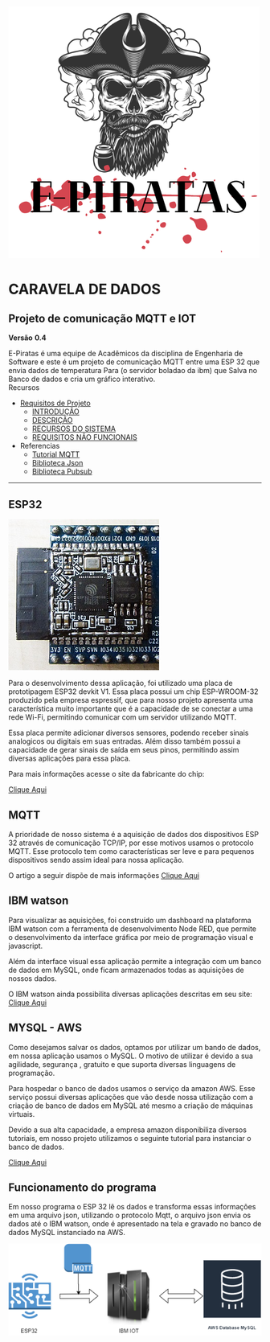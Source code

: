 
![E-Piratas-Logo](https://github.com/E-Piratas/Caravela-De-Dados/blob/master/documentos/Imagens/E-Piratas-Logo.png)
---
#  **CARAVELA DE DADOS**
## **Projeto de comunicação MQTT e IOT**                   

**Versão** **0.4**

E-Piratas é uma equipe de Acadêmicos da disciplina de Engenharia de Software e este é um projeto de comunicação MQTT entre uma ESP 32 que envia dados de temperatura Para (o servidor boladao da ibm) que Salva no Banco de dados e cria um gráfico interativo.  
Recursos 
* [Requisitos de Projeto](https://github.com/E-Piratas/Caravela-de-dados/wiki)
	* [INTRODUÇÃO](https://github.com/E-Piratas/Caravela-De-Dados/wiki#1-introdu%C3%87%C3%83o)
	* [DESCRIÇÃO](https://github.com/E-Piratas/Caravela-De-Dados/wiki#2-descri%C3%87%C3%83o-geral)
	* [RECURSOS DO SISTEMA](https://github.com/E-Piratas/Caravela-De-Dados/wiki#3-recursos-do-sistema)
	* [REQUISITOS NÃO FUNCIONAIS](https://github.com/E-Piratas/Caravela-De-Dados/wiki/Especifica%C3%A7%C3%B5es-De-Requisitos-de-Software-Para-o-Sistema-Gerenciador-de-Sinais#4-requisitos-n%C3%83o-funcionais)
* Referencias
	* [Tutorial MQTT](https://pplware.sapo.pt/tutoriais/tutorial-ligar-um-led-via-mqtt-com-um-esp8266/)
	* [Biblioteca Json](https://github.com/bblanchon/ArduinoJson)
	* [Biblioteca Pubsub](https://github.com/hagre/SyncMQTTConnectionESP32_Library)
---
## **ESP32**

![Esp32Logo](https://github.com/E-Piratas/Caravela-De-Dados/blob/master/documentos/Imagens/Espressif_ESP32.jpg)

Para o desenvolvimento dessa aplicação, foi utilizado uma placa de prototipagem ESP32 devkit V1. Essa placa possui um chip ESP-WROOM-32 produzido pela empresa espressif, que para nosso projeto apresenta uma característica muito importante que é a capacidade de se conectar a uma rede Wi-Fi, permitindo comunicar com um servidor utilizando MQTT.

Essa placa permite adicionar diversos sensores, podendo receber sinais analogicos ou digitais em suas entradas. Além disso também possui a capacidade de gerar sinais de saída em seus pinos, permitindo assim diversas aplicações para essa placa.

Para mais informações acesse o site da fabricante do chip:

[Clique Aqui](https://www.espressif.com/en/products/socs/esp32)

## **MQTT**

A prioridade de nosso sistema é a aquisição de dados dos dispositivos ESP 32 através de comunicação TCP/IP, por esse motivos usamos o protocolo MQTT.
Esse protocolo tem como características ser leve e para pequenos dispositivos sendo assim ideal para nossa aplicação.

O artigo a seguir dispõe de mais informações [Clique Aqui](https://developer.ibm.com/br/articles/iot-mqtt-why-good-for-iot/#:~:text=O%20protocolo%20MQTT%20define%20dois,message%20broker%20e%20in%C3%BAmeros%20clientes.&text=O%20cliente%20conecta%2Dse%20ao,TLS%20criptografada%20para%20mensagens%20sens%C3%ADveis.)




## **IBM watson**

Para visualizar as aquisições, foi construído um dashboard na plataforma IBM watson com a ferramenta de desenvolvimento Node RED,  que permite o desenvolvimento da interface gráfica por meio de programação visual e javascript.

Além da interface visual essa aplicação permite a integração com um banco de dados em MySQL, onde ficam armazenados todas as aquisições de nossos dados.

O IBM watson  ainda possibilita diversas aplicações  descritas em seu site:
[Clique Aqui](https://www.ibm.com)

## MYSQL - AWS

Como desejamos salvar os dados, optamos por utilizar um bando de dados, em nossa aplicação usamos o MySQL. O motivo de utilizar é devido a sua agilidade, segurança , gratuito e que suporta diversas linguagens de programação. 

Para hospedar o banco de dados usamos o serviço da amazon AWS. Esse serviço possui diversas aplicações que vão desde nossa utilização com a criação de banco de dados em MySQL até mesmo a criação de máquinas virtuais.

Devido a sua alta capacidade, a empresa amazon disponibiliza diversos tutoriais, em nosso projeto utilizamos o seguinte tutorial para instanciar o banco de dados.
 
[Clique Aqui](https://aws.amazon.com/pt/getting-started/hands-on/create-mysql-db/)

## Funcionamento do programa

Em nosso programa o ESP 32 lê os dados e transforma essas informações em uma arquivo json, utilizando o protocolo Mqtt, o arquivo json envia os dados até o IBM watson, onde é apresentado na tela e gravado no banco de dados MySQL instanciado na AWS.

![comunica](https://github.com/E-Piratas/Caravela-De-Dados/blob/master/documentos/Imagens/diagrama.png)
